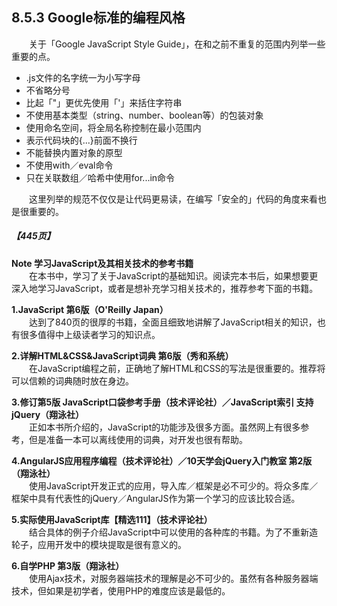 ## 8.5.3 Google标准的编程风格
&emsp;&emsp;关于「Google JavaScript Style Guide」，在和之前不重复的范围内列举一些重要的点。<br>
- .js文件的名字统一为小写字母
- 不省略分号
- 比起「"」更优先使用「'」来括住字符串
- 不使用基本类型（string、number、boolean等）的包装对象
- 使用命名空间，将全局名称控制在最小范围内
- 表示代码块的{...}前面不换行
- 不能替换内置对象的原型
- 不使用with／eval命令
- 只在关联数组／哈希中使用for...in命令

&emsp;&emsp;这里列举的规范不仅仅是让代码更易读，在编写「安全的」代码的角度来看也是很重要的。
##### 【445页】
**Note 学习JavaScript及其相关技术的参考书籍**<br>
&emsp;&emsp;在本书中，学习了关于JavaScript的基础知识。阅读完本书后，如果想要更深入地学习JavaScript，或者是想补充学习相关技术的，推荐参考下面的书籍。

**1.JavaScript 第6版（O'Reilly Japan）**<br>
&emsp;&emsp;达到了840页的很厚的书籍，全面且细致地讲解了JavaScript相关的知识，也有很多值得中上级读者学习的知识点。

**2.详解HTML&CSS&JavaScript词典 第6版（秀和系统）**<br>
&emsp;&emsp;在JavaScript编程之前，正确地了解HTML和CSS的写法是很重要的。推荐将可以信赖的词典随时放在身边。

**3.修订第5版 JavaScript口袋参考手册（技术评论社）／JavaScript索引 支持jQuery（翔泳社）**<br>
&emsp;&emsp;正如本书所介绍的，JavaScript的功能涉及很多方面。虽然网上有很多参考，但是准备一本可以离线使用的词典，对开发也很有帮助。

**4.AngularJS应用程序编程（技术评论社）／10天学会jQuery入门教室 第2版（翔泳社）**<br>
&emsp;&emsp;使用JavaScript开发正式的应用，导入库／框架是必不可少的。将众多库／框架中具有代表性的jQuery／AngularJS作为第一个学习的应该比较合适。

**5.实际使用JavaScript库【精选111】（技术评论社）**<br>
&emsp;&emsp;结合具体的例子介绍JavaScript中可以使用的各种库的书籍。为了不重新造轮子，应用开发中的模块提取是很有意义的。

**6.自学PHP 第3版（翔泳社）**<br>
&emsp;&emsp;使用Ajax技术，对服务器端技术的理解是必不可少的。虽然有各种服务器端技术，但如果是初学者，使用PHP的难度应该是最低的。























































